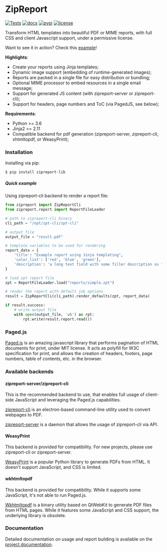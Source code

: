 # ZipReport

[![Tests](https://github.com/zipreport/zipreport/workflows/Tests/badge.svg?branch=master)](https://github.com/zipreport/zipreport/actions)
[![docs](https://readthedocs.org/projects/zipreport/badge/?version=latest)](https://zipreport.readthedocs.io/en/latest/)
[![pypi](https://img.shields.io/pypi/v/zipreport-lib.svg)](https://pypi.org/project/zipreport-lib/)
[![license](https://img.shields.io/pypi/l/zipreport-lib.svg)](https://github.com/zipreport/zipreport/blob/master/LICENSE)

Transform HTML templates into beautiful PDF or MIME reports, with full CSS and client Javascript support, under a
permissive license.

Want to see it in action? Check this [example](docs/samples/pagedjs.pdf)!

**Highlights**:

- Create your reports using Jinja templates;
- Dynamic image support (embedding of runtime-generated images);
- Reports are packed in a single file for easy distribution or bundling;
- Optional MIME processor to embed resources in a single email message;
- Support for generated JS content (with zipreport-server or zipreport-cli);
- Support for headers, page numbers and ToC (via PagedJS, see below);

**Requirements**:

- Python >= 3.6
- Jinja2 >= 2.11
- Compatible backend for pdf generation (zipreport-server, zipreport-cli, xhtmltopdf, or WeasyPrint);

### Installation

Installing via pip:
```shell script
$ pip install zipreport-lib
```

##### Quick example

Using zipreport-cli backend to render a report file:
```python
from zipreport import ZipReportCli
from zipreport.report import ReportFileLoader

# path to zipreport-cli binary
cli_path = "/opt/zpt-cli/zpt-cli"

# output file
output_file = "result.pdf"

# template variables to be used for rendering
report_data = {
	'title': "Example report using Jinja templating",
	'color_list': ['red', 'blue', 'green'],
	'description': 'a long text field with some filler description so the page isn\'t that empty',
}

# load zpt report file
zpt = ReportFileLoader.load("reports/simple.zpt")

# render the report with default job options
result = ZipReportCli(cli_path).render_defaults(zpt, report_data)

if result.success:
	# write output file
	with open(output_file, 'wb') as rpt:
		rpt.write(result.report.read())
```  

### Paged.js

[Paged.js](https://www.pagedjs.org/) is an amazing javascript library that performs pagination of HTML documents for print,
under MIT license. It acts as polyfill for W3C specification for print, and allows the creation of headers, footers,
page numbers, table of contents, etc. in the browser.

### Available backends

#### zipreport-server/zipreport-cli

This is the recommended backend to use, that enables full usage of client-side JavaScript and leveraging the Paged.js
capabilities.

[zipreport-cli](https://github.com/zipreport/zipreport-cli) is an electron-based command-line utility used to convert
webpages to PDF.

[zipreport-server](https://github.com/zipreport/zipreport-server) is a daemon that allows the usage of zipreport-cli via API. 

#### WeasyPrint

This backend is provided for compatibility. For new projects, please use zipreport-cli or zipreport-server.

[WeasyPrint](https://weasyprint.org/) is a popular Python library to generate PDFs from HTML. It doesn't support JavaScript,
and CSS is limited. 

#### wkhtmltopdf

This backend is provided for compatibility. While it supports some JavaScript, it's not able to run Paged.js.

[Wkhtmltopdf](https://wkhtmltopdf.org/) is a binary utility based on QtWebKit to generate PDF files from HTML pages.
While it features some JavaScript and CSS support, the underlying library is obsolete.


### Documentation

Detailed documentation on usage and report building is available on the [project documentation](https://zipreport.readthedocs.io/en/latest/).


